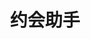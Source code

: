 ---
description: 网上搭讪名句，搭讪界的心灵鸡汤。
layout: post
results:
- primaryGenreName: Lifestyle
  version: '1.0.0'
  artworkUrl100: http://a21.phobos.apple.com/us/r30/Purple/v4/97/44/12/9744128c-208a-eb09-ff8c-3dd160a2be4f/mzl.djavxyqm.png
  trackViewUrl: https://itunes.apple.com/cn/app/yue-hui-zhu-shou/id698575461?mt=8&uo=4
  artworkUrl60: http://a69.phobos.apple.com/us/r30/Purple/v4/19/99/b1/1999b1f0-e3f5-c9d4-8dc2-e5bf3ba457bc/AppIcon60x60_2x.png
  userRatingCountForCurrentVersion: 7
  sellerName: zhang wenlin
  supportedDevices:
  - iPhone4
  - iPodTouchFifthGen
  - iPadMini4G
  - iPadFourthGen
  - iPadFourthGen4G
  - iPhone5s
  - iPad2Wifi
  - iPadMini
  - iPadThirdGen4G
  - iPad23G
  - iPhone5
  - iPadThirdGen
  - iPhone4S
  - iPhone5c
  genres:
  - 生活
  trackName: 约会助手
  description: "多少次你在微信陌陌上,向她say”hi”,向她发笑脸,得到的却是\"0\"回复?\n多少次你在购物中心来回穿行,望着她优雅曼妙的背影,却不知如何开口?\n多少次你在夜店端起酒杯,注视那位在你身旁独自跳舞的辣妹,却依然不知所措?\n\n没事的孩子,一切都过去了,约会助手来拯救你了!\n\n“约会助手”为你精心挑选各种有效开场白,直达女人内心.打造一个全天候全为你服务的私人助手.
    简单完美的用户体验,直线上升的成功几率,火速引燃的女人情绪,都能使你瞬间成为全场焦点,让你成为名副其实的约会达人! \n\n1.0版本支持场景包含:微信陌陌,商场户外,酒吧夜店;"
  price: 0
  trackId: 698575461
  releaseDate: '2013-09-26T03:05:11Z'
  screenshotUrls:
  - http://a5.mzstatic.com/us/r30/Purple/v4/35/34/14/353414de-d66d-d148-4d10-2b221b78da2d/screen1136x1136.jpeg
  - http://a5.mzstatic.com/us/r30/Purple6/v4/6a/73/fc/6a73fc12-3d47-ff03-f199-62d498638adf/screen1136x1136.jpeg
  - http://a3.mzstatic.com/us/r30/Purple4/v4/d7/a5/9d/d7a59d2c-197f-49ac-6be9-52e05a235b3c/screen1136x1136.jpeg
  artistViewUrl: https://itunes.apple.com/cn/artist/zhang-wenlin/id596252785?uo=4
  primaryGenreId: 6012
  userRatingCount: 7
  averageUserRatingForCurrentVersion: 5
  kind: software
  fileSizeBytes: '3997434'
  bundleId: com.bryq.magicopener
  trackContentRating: 17+
  artistName: zhang wenlin
  trackCensoredName: 约会助手
  isGameCenterEnabled: false
  contentAdvisoryRating: 17+
  languageCodesISO2A:
  - EN
  averageUserRating: 5
  features: &a []
  wrapperType: software
  artworkUrl512: http://a21.phobos.apple.com/us/r30/Purple/v4/97/44/12/9744128c-208a-eb09-ff8c-3dd160a2be4f/mzl.djavxyqm.png
  formattedPrice: 免费
  artistId: 596252785
  genreIds:
  - '6012'
  currency: CNY
  ipadScreenshotUrls: *a
category: 生活
tags: tag1
resultCount: 1
title: 约会助手

---